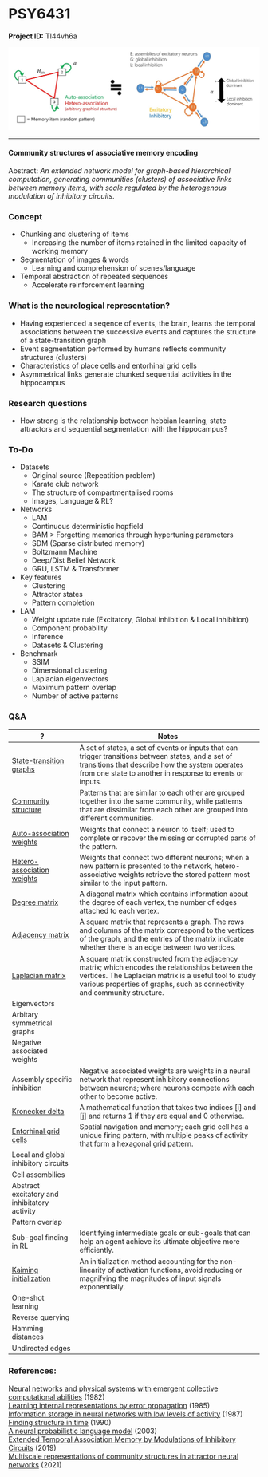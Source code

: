 # PSY6431

**Project ID:**  Tl44vh6a

<p align="center">
  <img src="https://github.com/epochlab/LAM/blob/main/sample.png">
</p>

--------------------------------------------------------------------

#### Community structures of associative memory encoding
Abstract: *An extended network model for graph-based hierarchical computation, generating communities (clusters) of associative links between memory items, with scale regulated by the heterogenous modulation of inhibitory circuits.*

### Concept

- Chunking and clustering of items
    - Increasing the number of items retained in the limited capacity of working memory
- Segmentation of images & words
    - Learning and comprehension of scenes/language
- Temporal abstraction of repeated sequences
    - Accelerate reinforcement learning

### What is the neurological representation?
- Having experienced a seqence of events, the brain, learns the temporal associations between the successive events and captures the structure of a state-transition graph
- Event segmentation performed by humans reflects community structures (clusters)
- Characteristics of place cells and entorhinal grid cells
- Asymmetrical links generate chunked sequential activities in the hippocampus

### Research questions
- How strong is the relationship between hebbian learning, state attractors and sequential segmentation with the hippocampus?

### To-Do
- Datasets
    - Original source (Repeatition problem)
    - Karate club network
    - The structure of compartmentalised rooms
    - Images, Language & RL?
- Networks
    - LAM
    - Continuous deterministic hopfield
    - BAM > Forgetting memories through hypertuning parameters
    - SDM (Sparse distributed memory)
    - Boltzmann Machine
    - Deep/Dist Belief Network
    - GRU, LSTM & Transformer
- Key features
    - Clustering
    - Attractor states
    - Pattern completion
- LAM
    - Weight update rule (Excitatory, Global inhibition & Local inhibition)
    - Component probability
    - Inference
    - Datasets & Clustering
- Benchmark
    - SSIM
    - Dimensional clustering
    - Laplacian eigenvectors
    - Maximum pattern overlap
    - Number of active patterns

### Q&A
? | Notes
------- | -------
[State-transition graphs](https://en.wikipedia.org/wiki/State_diagram) | A set of states, a set of events or inputs that can trigger transitions between states, and a set of transitions that describe how the system operates from one state to another in response to events or inputs.
[Community structure](https://en.wikipedia.org/wiki/Community_structure) | Patterns that are similar to each other are grouped together into the same community, while patterns that are dissimilar from each other are grouped into different communities.
[Auto-association weights](https://en.wikipedia.org/wiki/Autoassociative_memory) |  Weights that connect a neuron to itself; used to complete or recover the missing or corrupted parts of the pattern.
[Hetero-association weights](https://en.wikipedia.org/wiki/Autoassociative_memory) | Weights that connect two different neurons; when a new pattern is presented to the network, hetero-associative weights retrieve the stored pattern most similar to the input pattern.
[Degree matrix](https://en.wikipedia.org/wiki/Degree_matrix) | A diagonal matrix which contains information about the degree of each vertex, the number of edges attached to each vertex.
[Adjacency matrix](https://en.wikipedia.org/wiki/Adjacency_matrix) | A square matrix that represents a graph. The rows and columns of the matrix correspond to the vertices of the graph, and the entries of the matrix indicate whether there is an edge between two vertices.
[Laplacian matrix](https://en.wikipedia.org/wiki/Laplacian_matrix) | A square matrix constructed from the adjacency matrix; which encodes the relationships between the vertices. The Laplacian matrix is a useful tool to study various properties of graphs, such as connectivity and community structure.
Eigenvectors | 
Arbitary symmetrical graphs |
Negative associated weights |
Assembly specific inhibition | Negative associated weights are weights in a neural network that represent inhibitory connections between neurons; where neurons compete with each other to become active.
[Kronecker delta](https://en.wikipedia.org/wiki/Kronecker_delta) | A mathematical function that takes two indices [i] and [j] and returns 1 if they are equal and 0 otherwise.
[Entorhinal grid cells](https://en.wikipedia.org/wiki/Grid_cell) | Spatial navigation and memory; each grid cell has a unique firing pattern, with multiple peaks of activity that form a hexagonal grid pattern.
Local and global inhibitory circuits |
Cell assembilies |
Abstract excitatory and inhibitatory activity | 
Pattern overlap |
Sub-goal finding in RL | Identifying intermediate goals or sub-goals that can help an agent achieve its ultimate objective more efficiently.
[Kaiming initialization](https://arxiv.org/pdf/1502.01852v1.pdf) | An initialization method accounting for the non-linearity of activation functions, avoid reducing or magnifying the magnitudes of input signals exponentially.
One-shot learning |
Reverse querying |
Hamming distances |
Undirected edges |

### References:

[Neural networks and physical systems with emergent collective computational abilities](https://www.researchgate.net/publication/16246447_Neural_Networks_and_Physical_Systems_with_Emergent_Collective_Computational_Abilities) (1982)<br>
[Learning internal representations by error propagation](https://apps.dtic.mil/dtic/tr/fulltext/u2/a164453.pdf) (1985)<br>
[Information storage in neural networks with low levels of activity](https://sci-hub.ru/10.1103/PhysRevA.35.2293) (1987)<br>
[Finding structure in time](http://psych.colorado.edu/~kimlab/Elman1990.pdf) (1990)<br>
[A neural probabilistic language model](https://www.jmlr.org/papers/volume3/bengio03a/bengio03a.pdf) (2003)<br>
[Extended Temporal Association Memory by Modulations of Inhibitory Circuits](https://journals.aps.org/prl/pdf/10.1103/PhysRevLett.123.078101) (2019) <br>
[Multiscale representations of community structures in attractor neural networks](https://www.ncbi.nlm.nih.gov/pmc/articles/PMC8412329/pdf/pcbi.1009296.pdf) (2021)